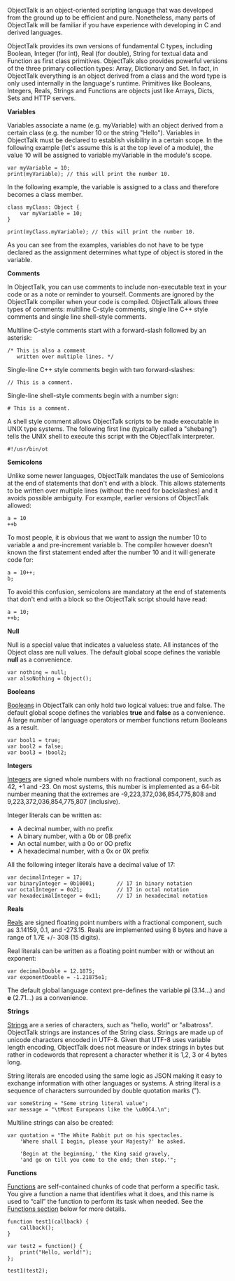 ObjectTalk is an object-oriented scripting language that was developed
from the ground up to be efficient and pure. Nonetheless, many parts of
ObjectTalk will be familiar if you have experience with developing in C
and derived languages.

ObjectTalk provides its own versions of fundamental C types, including
Boolean, Integer (for int), Real (for double), String for textual data
and Function as first class primitives. ObjectTalk also provides powerful
versions of the three primary collection types: Array, Dictionary and Set.
In fact, in ObjectTalk everything is an object derived from a class and
the word type is only used internally in the language's runtime. Primitives
like Booleans, Integers, Reals, Strings and Functions are objects just like
Arrays, Dicts, Sets and HTTP servers.

**Variables**

Variables associate a name (e.g. myVariable) with an object derived from
a certain class (e.g. the number 10 or the string "Hello"). Variables
in ObjectTalk must be declared to establish visibility in a certain
scope. In the following example (let's assume this is at the top level
of a module), the value 10 will be assigned to variable myVariable in the
module's scope.

	var myVariable = 10;
	print(myVariable); // this will print the number 10.

In the following example, the variable is assigned to a class
and therefore becomes a class member.

	class myClass: Object {
		var myVariable = 10;
	}

	print(myClass.myVariable); // this will print the number 10.

As you can see from the examples, variables do not have to be type
declared as the assignment determines what type of object is stored
in the variable.

**Comments**

In ObjectTalk, you can use comments to include non-executable text in
your code or as a note or reminder to yourself. Comments are ignored by
the ObjectTalk compiler when your code is compiled. ObjectTalk allows
three types of comments: multiline C-style comments, single line
C++ style comments and single line shell-style comments.

Multiline C-style comments start with a forward-slash followed by an
asterisk:

	/* This is also a comment
       written over multiple lines. */

Single-line C++ style comments begin with two forward-slashes:

	// This is a comment.

Single-line shell-style comments begin with a number sign:

	# This is a comment.

A shell style comment allows ObjectTalk scripts to be made executable
in UNIX type systems. The following first line (typically called a
"shebang") tells the UNIX shell to execute this script with the ObjectTalk
interpreter.

	#!/usr/bin/ot

**Semicolons**

Unlike some newer languages, ObjectTalk mandates the use of Semicolons
at the end of statements that don't end with a block. This allows
statements to be written over multiple lines (without the need for
backslashes) and it avoids possible ambiguity. For example, earlier
versions of ObjectTalk allowed:

	a = 10
	++b

To most people, it is obvious that we want to assign the number 10 to
variable a and pre-increment variable b. The compiler however doesn't known
the first statement ended after the number 10 and it will generate code
for:

	a = 10++;
	b;

To avoid this confusion, semicolons are mandatory at the end of statements
that don't end with a block so the ObjectTalk script should have read:

	a = 10;
	++b;

**Null**

Null is a special value that indicates a valueless state. All instances
of the Object class are null values. The default global scope defines the
variable **null** as a convenience.

	var nothing = null;
	var alsoNothing = Object();

**Booleans**

[Booleans](classes.html#boolean) in ObjectTalk can only hold two
logical values: true and false. The default global scope defines the
variables **true** and **false** as a convenience. A large number of
language operators or member functions return Booleans as a result.

	var bool1 = true;
	var bool2 = false;
	var bool3 = !bool2;

**Integers**

[Integers](classes.html#integer) are signed whole numbers with no
fractional component, such as 42, +1 and -23. On most systems, this number
is implemented as a 64-bit number meaning that the extremes are
-9,223,372,036,854,775,808 and 9,223,372,036,854,775,807 (inclusive).

Integer literals can be written as:

* A decimal number, with no prefix
* A binary number, with a 0b or 0B prefix
* An octal number, with a 0o or 0O prefix
* A hexadecimal number, with a 0x or 0X prefix

All the following integer literals have a decimal value of 17:

	var decimalInteger = 17;
	var binaryInteger = 0b10001;       // 17 in binary notation
	var octalInteger = 0o21;           // 17 in octal notation
	var hexadecimalInteger = 0x11;     // 17 in hexadecimal notation

**Reals**

[Reals](classes.html#real) are signed floating point numbers with a
fractional component, such as 3.14159, 0.1, and -273.15. Reals are
implemented using 8 bytes and have a range of 1.7E +/- 308 (15 digits).

Real literals can be written as a floating point number with or without an exponent:

	var decimalDouble = 12.1875;
	var exponentDouble = -1.21875e1;

The default global language context pre-defines the variable **pi**
(3.14...) and **e** (2.71...) as a convenience.

**Strings**

[Strings](classes.html#string) are a series of characters, such as
"hello, world" or "albatross".
ObjectTalk strings are instances of the String class. Strings are
made up of unicode characters encoded in UTF-8. Given that UTF-8 uses
variable length encoding, ObjectTalk does not measure or index strings
in bytes but rather in codewords that represent a character whether it is
1,2, 3 or 4 bytes long.

String literals are encoded using the same logic as JSON making it
easy to exchange information with other languages or systems. A string
literal is a sequence of characters surrounded by double quotation marks (").

	var someString = "Some string literal value";
	var message = "\tMost Europeans like the \u00C4.\n";

Multiline strings can also be created:

	var quotation = "The White Rabbit put on his spectacles.
		'Where shall I begin, please your Majesty?' he asked.

		'Begin at the beginning,' the King said gravely,
		'and go on till you come to the end; then stop.'";

**Functions**

[Functions](classes.html#function)  are self-contained chunks of code
that perform a specific task. You give a function a name that identifies
what it does, and this name is used to “call” the function to perform its
task when needed. See the [Functions section](#functions) below for
more details.

	function test1(callback) {
		callback();
	}

	var test2 = function() {
		print("Hello, world!");
	};

	test1(test2);
